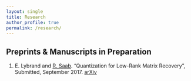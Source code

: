 ```yaml
---
layout: single
title: Research
author_profile: true
permalink: /research/
---
```


## Preprints & Manuscripts in Preparation

1. E. Lybrand and [R. Saab](http://www.math.ucsd.edu/~rsaab/). “Quantization for Low-Rank Matrix Recovery”, Submitted, September 2017. [arXiv](https://arxiv.org/abs/1709.09803)

